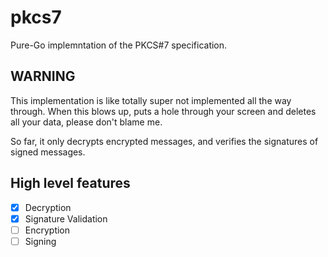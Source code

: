 pkcs7
=====

Pure-Go implemntation of the PKCS#7 specification.

WARNING
-------

This implementation is like totally super not implemented all the way through.
When this blows up, puts a hole through your screen and deletes all your data,
please don't blame me.

So far, it only decrypts encrypted messages, and verifies the signatures of
signed messages.


High level features
-------------------

 - [x] Decryption
 - [x] Signature Validation
 - [ ] Encryption
 - [ ] Signing
